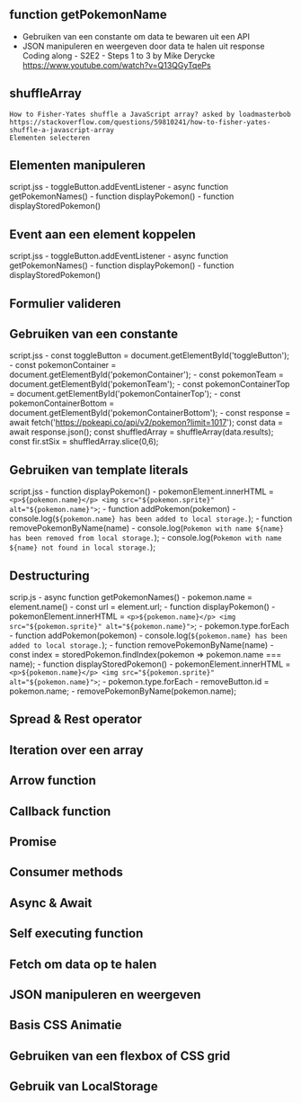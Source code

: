 ## function getPokemonName
- Gebruiken van een constante om data te bewaren uit een API
- JSON manipuleren en weergeven door data te halen uit response
    Coding along - S2E2 - Steps 1 to 3 by Mike Derycke
    https://www.youtube.com/watch?v=Q13QGyTqePs
## shuffleArray

    How to Fisher-Yates shuffle a JavaScript array? asked by loadmasterbob
    https://stackoverflow.com/questions/59810241/how-to-fisher-yates-shuffle-a-javascript-array
    Elementen selecteren

## Elementen manipuleren
script.jss 
    - toggleButton.addEventListener
    - async function getPokemonNames()
    - function displayPokemon()
    - function displayStoredPokemon()

## Event aan een element koppelen
script.jss
    - toggleButton.addEventListener
    - async function getPokemonNames()
    - function displayPokemon()
    - function displayStoredPokemon()

## Formulier valideren

## Gebruiken van een constante
script.jss
    - const toggleButton = document.getElementById('toggleButton');
    - const pokemonContainer = document.getElementById('pokemonContainer');
    - const pokemonTeam = document.getElementById('pokemonTeam');
    - const pokemonContainerTop = document.getElementById('pokemonContainerTop');
    - const pokemonContainerBottom = document.getElementById('pokemonContainerBottom');
    - const response = await fetch('https://pokeapi.co/api/v2/pokemon?limit=1017');
        const data = await response.json();
        const shuffledArray = shuffleArray(data.results);
        const fir.stSix = shuffledArray.slice(0,6);
## Gebruiken van template literals
script.jss
    - function displayPokemon()
        - pokemonElement.innerHTML = `
             <p>${pokemon.name}</p>
             <img src="${pokemon.sprite}" alt="${pokemon.name}">
            `;
    - function addPokemon(pokemon)
        - console.log(`${pokemon.name} has been added to local storage.`);
    - function removePokemonByName(name)
        - console.log(`Pokemon with name ${name} has been removed from local storage.`);
        - console.log(`Pokemon with name ${name} not found in local storage.`);
## Destructuring
scrip.js
        - async function getPokemonNames()
            - pokemon.name = element.name()
            - const url = element.url;
        - function displayPokemon()
            - pokemonElement.innerHTML = `
            <p>${pokemon.name}</p>
            <img src="${pokemon.sprite}" alt="${pokemon.name}">
              `;
            - pokemon.type.forEach
        - function addPokemon(pokemon)
            - console.log(`${pokemon.name} has been added to local storage.`);
        - function removePokemonByName(name)
            - const index = storedPokemon.findIndex(pokemon => pokemon.name === name);
        - function displayStoredPokemon()
            - pokemonElement.innerHTML = `
            <p>${pokemon.name}</p>
            <img src="${pokemon.sprite}" alt="${pokemon.name}">
            `;
            - pokemon.type.forEach
            - removeButton.id = pokemon.name;
            - removePokemonByName(pokemon.name);
            
## Spread & Rest operator
## Iteration over een array
## Arrow function
## Callback function
## Promise
## Consumer methods
## Async & Await
## Self executing function
## Fetch om data op te halen
## JSON manipuleren en weergeven
## Basis CSS Animatie
## Gebruiken van een flexbox of CSS grid
## Gebruik van LocalStorage

